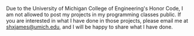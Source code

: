Due to the University of Michigan College of Engineering's Honor Code, I am not allowed to post my projects in my programming classes public.
If you are interested in what I have done in those projects, please email me at shxjames@umich.edu, and I will be happy to share what I have done.


